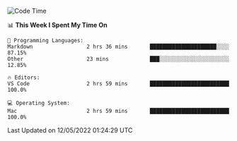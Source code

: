 <!--START_SECTION:waka-->
![Code Time](http://img.shields.io/badge/Code%20Time-0%20secs-blue)

📊 **This Week I Spent My Time On** 

```text
💬 Programming Languages: 
Markdown                 2 hrs 36 mins       █████████████████████░░░░   87.15% 
Other                    23 mins             ███░░░░░░░░░░░░░░░░░░░░░░   12.85%

🔥 Editors: 
VS Code                  2 hrs 59 mins       █████████████████████████   100.0%

💻 Operating System: 
Mac                      2 hrs 59 mins       █████████████████████████   100.0%

```


 Last Updated on 12/05/2022 01:24:29 UTC
<!--END_SECTION:waka-->
